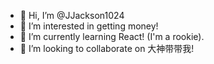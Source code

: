 - 👋 Hi, I’m @JJackson1024
- 👀 I’m interested in getting money!
- 🌱 I’m currently learning React! (I'm a rookie).
- 💞️ I’m looking to collaborate on 大神带带我!

<!---
JJackson1024/JJackson1024 is a ✨ special ✨ repository because its `README.md` (this file) appears on your GitHub profile.
You can click the Preview link to take a look at your changes.
--->
